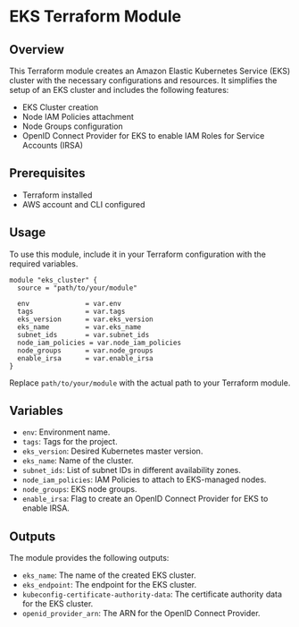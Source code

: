 # EKS Terraform Module

## Overview
This Terraform module creates an Amazon Elastic Kubernetes Service (EKS) cluster with the necessary configurations and resources. It simplifies the setup of an EKS cluster and includes the following features:
- EKS Cluster creation
- Node IAM Policies attachment
- Node Groups configuration
- OpenID Connect Provider for EKS to enable IAM Roles for Service Accounts (IRSA)

## Prerequisites
- Terraform installed
- AWS account and CLI configured

## Usage
To use this module, include it in your Terraform configuration with the required variables.

```hcl
module "eks_cluster" {
  source = "path/to/your/module"

  env              = var.env
  tags             = var.tags
  eks_version      = var.eks_version
  eks_name         = var.eks_name
  subnet_ids       = var.subnet_ids
  node_iam_policies = var.node_iam_policies
  node_groups      = var.node_groups
  enable_irsa      = var.enable_irsa
}
```

Replace `path/to/your/module` with the actual path to your Terraform module.

## Variables

- `env`: Environment name.
- `tags`: Tags for the project.
- `eks_version`: Desired Kubernetes master version.
- `eks_name`: Name of the cluster.
- `subnet_ids`: List of subnet IDs in different availability zones.
- `node_iam_policies`: IAM Policies to attach to EKS-managed nodes.
- `node_groups`: EKS node groups.
- `enable_irsa`: Flag to create an OpenID Connect Provider for EKS to enable IRSA.


## Outputs

The module provides the following outputs:

- `eks_name`: The name of the created EKS cluster.
- `eks_endpoint`: The endpoint for the EKS cluster.
- `kubeconfig-certificate-authority-data`: The certificate authority data for the EKS cluster.
- `openid_provider_arn`: The ARN for the OpenID Connect Provider.